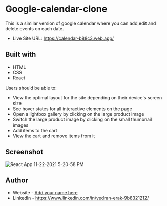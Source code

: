 # Google-calendar-clone

This is a similar version of google calendar where you can add,edit and delete events on each date.

- Live Site URL: https://calendar-b88c3.web.app/


## Built with

- HTML
- CSS
- React


Users should be able to:

- View the optimal layout for the site depending on their device's screen size
- See hover states for all interactive elements on the page
- Open a lightbox gallery by clicking on the large product image
- Switch the large product image by clicking on the small thumbnail images
- Add items to the cart
- View the cart and remove items from it

## Screenshot
![React App 11-22-2021 5-20-58 PM](https://user-images.githubusercontent.com/92994473/142898720-3b2d231c-8612-43a4-b564-6a4f286316d9.png)



## Author

- Website - [Add your name here](https://www.your-site.com)
- LinkedIn - https://www.linkedin.com/in/vedran-erak-9b8321212/


